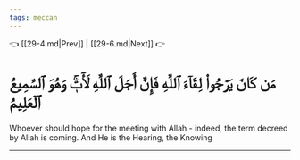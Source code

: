 ```yaml
---
tags: meccan
---
```


👈 [[29-4.md|Prev]] | [[29-6.md|Next]] 👉

# مَن كَانَ يَرۡجُواْ لِقَآءَ ٱللَّهِ فَإِنَّ أَجَلَ ٱللَّهِ لَأٓتٖۚ وَهُوَ ٱلسَّمِيعُ ٱلۡعَلِيمُ

Whoever should hope for the meeting with Allah - indeed, the term decreed by Allah is coming. And He is the Hearing, the Knowing

---

